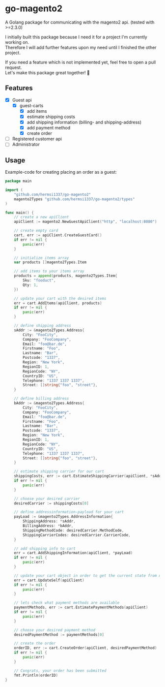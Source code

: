 # go-magento2
A Golang package for communicating with the magento2 api. (tested with >=2.3.0)
   
I initially built this package because I need it for a project I'm currently working on.   
Therefore I will add further features upon my need until I finished the other project.

If you need a feature which is not implemented yet, feel free to open a pull request.   
Let's make this package great together!  🚀

## Features
* [x] Guest api
  * [x] guest-carts
    - [x] add items
    - [x] estimate shipping costs
    - [x] add shipping information (billing- and shipping-address)
    - [x] add payment method
    - [x] create order
* [ ] Registered customer api
* [ ] Administrator

## Usage
Example-code for creating placing an order as a guest:
```go
package main

import (
	"github.com/hermsi1337/go-magento2"
	magento2Types "github.com/hermsi1337/go-magento2/types"
)

func main() {
	// create a new apiClient
	apiClient := magento2.NewGuestApiClient("http", "localhost:8080")

	// create empty card
	cart, err := apiClient.CreateGuestCard()
	if err != nil {
		panic(err)
	}

	// initialize items array
	var products []magento2Types.Item

	// add items to your items array
	products = append(products, magento2Types.Item{
		Sku: "fooduct",
		Qty: 1,
	})

	// update your cart with the desired items
	err = cart.AddItems(apiClient, products)
	if err != nil {
		panic(err)
	}

	// define shipping address
	sAddr := &magento2Types.Address{
		City: "FooCity",
		Company: "FooCompany",
		Email: "foo@bar.de",
		Firstname: "Foo",
		Lastname: "Bar",
		Postcode: "1337",
		Region: "New York",
		RegionID: 1,
		RegionCode: "NY",
		CountryID: "US",
		Telephone: "1337 1337 1337",
		Street: []string{"foo", "street"},
	}

	// define billing address
	bAddr := &magento2Types.Address{
		City: "FooCity",
		Company: "FooCompany",
		Email: "foo@bar.de",
		Firstname: "Foo",
		Lastname: "Bar",
		Postcode: "1337",
		Region: "New York",
		RegionID: 1,
		RegionCode: "NY",
		CountryID: "US",
		Telephone: "1337 1337 1337",
		Street: []string{"foo", "street"},
	}

	// estimate shipping carrier for our cart
	shippingCosts, err := cart.EstimateShippingCarrier(apiClient, *sAddr)
	if err != nil {
		panic(err)
	}

	// choose your desired carrier
	desiredCarrier := shippingCosts[0]

	// define addressinformation-payload for your cart
	payLoad := &magento2Types.AddressInformation{
		ShippingAddress: *sAddr,
		BillingAddress: *bAddr,
		ShippingMethodCode: desiredCarrier.MethodCode,
		ShippingCarrierCodes: desiredCarrier.CarrierCode,
	}

	// add shipping info to cart
	err = cart.AddShippingInformation(apiClient, *payLoad)
	if err != nil {
		panic(err)
	}

	// update your cart object in order to get the current state from magento2 api
	err = cart.UpdateSelf(apiClient)
	if err != nil {
		panic(err)
	}

	// lets check what payment methods are available
	paymentMethods, err := cart.EstimatePaymentMethods(apiClient)
	if err != nil {
		panic(err)
	}

	// choose your desired payment method
	desiredPaymentMethod := paymentMethods[0]

	// create the order
	orderID, err := cart.CreateOrder(apiClient, desiredPaymentMethod)
	if err != nil {
		panic(err)
	}

	// Congrats, your order has been submitted
	fmt.Println(orderID)
}
```